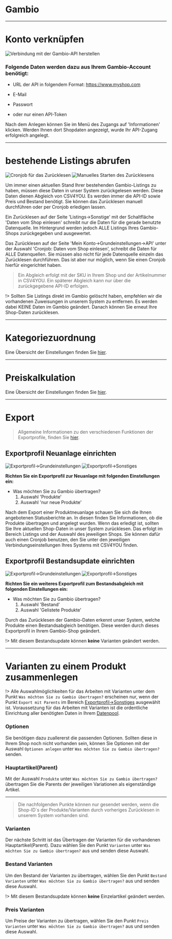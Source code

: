 # Gambio

***
# Konto verknüpfen

![Verbindung mit der Gambio-API herstellen](https://data.csv4you.com/media/image/guide/interface/gambio/gambio-api-zugangsdaten-hinterlegen.png ':zoom :size=30%')

### Folgende Daten werden dazu aus Ihrem Gambio-Account benötigt:

- URL der API in folgendem Format: https://www.myshop.com<br>

- E-Mail

- Passwort

- oder nur einen API-Token

Nach dem Anlegen können Sie im Menü des Zugangs auf 'Informationen' klicken. Werden Ihnen dort Shopdaten angezeigt, wurde Ihr API-Zugang erfolgreich angelegt.


***
# bestehende Listings abrufen

![Cronjob für das Zurücklesen](https://data.csv4you.com/media/image/guide/interface/gambio/gambio-einrichtung-cronjob-zuruecklesen.png ':zoom :size=30%')
![Manuelles Starten des Zurücklesens](https://data.csv4you.com/media/image/guide/interface/gambio/gambio-listings-uebersicht.png ':zoom :size=30%')

Um immer einen aktuellen Stand Ihrer bestehenden Gambio-Listings zu haben, müssen diese Daten in unser System zurückgelesen werden. Diese Daten dienen Abgleich von CSV4YOU. Es werden immer die API-ID sowie Preis und Bestand benötigt. Sie können das Zurücklesen manuell durchführen oder per Cronjob erledigen lassen.

Ein Zurücklesen auf der Seite 'Listings->Sonstige' mit der Schaltfläche 'Daten vom Shop einlesen' schreibt nur die Daten für die gerade benutzte Datenquelle. Im Hintergrund werden jedoch ALLE Listings Ihres Gambio-Shops zurückgegeben und ausgewertet.

Das Zurücklesen auf der Seite 'Mein Konto->Grundeinstellungen->API' unter der Auswahl 'Cronjob: Daten vom Shop einlesen', schreibt die Daten für ALLE Datenquellen. Sie müssen also nicht für jede Datenquelle einzeln das Zurücklesen durchführen. Das ist aber nur möglich, wenn Sie einen Cronjob hierfür eingerichtet haben.

> Ein Abgleich erfolgt mit der SKU in Ihrem Shop und der Artikelnummer in CSV4YOU. Ein späterer Abgleich kann nur über die zurückgegebene API-ID erfolgen.

!> Sollten Sie Listings direkt im Gambio gelöscht haben, empfehlen wir die vorhandenen Zuweisungen in unserem System zu entfernen. Es werden dabei KEINE Daten im Gambio geändert. Danach können Sie erneut Ihre Shop-Daten zurücklesen.


***
# Kategoriezuordnung

Eine Übersicht der Einstellungen finden Sie [hier](export/categories).


***
# Preiskalkulation

Eine Übersicht der Einstellungen finden Sie [hier](export/pricecalculation).


***
# Export

> Allgemeine Informationen zu den verschiedenen Funktionen der Exportprofile, finden Sie [hier](export/interface).

## Exportprofil Neuanlage einrichten

![Exportprofil->Grundeinstellungen](https://data.csv4you.com/media/image/guide/interface/gambio/gambio-exportprofil-neuanlage-grundeinstellungen.png ':zoom :size=30%')
![Exportprofil->Sonstiges](https://data.csv4you.com/media/image/guide/interface/gambio/gambio-exportprofil-neuanlage-sonstiges.png ':zoom :size=30%')

**Richten Sie ein Exportprofil zur Neuanlage mit folgenden Einstellungen ein:**

- Was möchten Sie zu Gambio übertragen?<br>
	1. Auswahl 'Produkte'<br>
	2. Auswahl 'nur neue Produkte'

Nach dem Export einer Produktneuanlage schauen Sie sich die Ihnen angebotenen Statusberichte an. In diesen finden Sie Informationen, ob die Produkte übertragen und angelegt wurden. Wenn das erledigt ist, sollten Sie Ihre aktuellen Shop-Daten in unser System zurücklesen. Das erfolgt im Bereich Listings und der Auswahl des jeweiligen Shops.
Sie können dafür auch einen Cronjob benutzen, den Sie unter den jeweiligen Verbindungseinstellungen Ihres Systems mit CSV4YOU finden.


## Exportprofil Bestandsupdate einrichten

![Exportprofil->Grundeinstellungen](https://data.csv4you.com/media/image/guide/interface/gambio/gambio-exportprofil-update-bestand-grundeinstellungen.png ':zoom :size=30%')
![Exportprofil->Sonstiges](https://data.csv4you.com/media/image/guide/interface/gambio/gambio-exportprofil-update-bestand-sonstiges.png ':zoom :size=30%')

**Richten Sie ein weiteres Exportprofil zum Bestandsabgleich mit folgenden Einstellungen ein:**

- Was möchten Sie zu Gambio übertragen?<br>
	1. Auswahl 'Bestand'<br>
	2. Auswahl 'Gelistete Produkte'

Durch das Zurücklesen der Gambio-Daten erkennt unser System, welche Produkte einen Bestandsabgleich benötigen. Diese werden durch dieses Exportprofil in Ihrem Gambio-Shop geändert.

!> Mit diesem Bestandsupdate können **keine** Varianten geändert werden.


***
# Varianten zu einem Produkt zusammenlegen

!> Alle Auswahlmöglichkeiten für das Arbeiten mit Varianten unter dem Punkt `Was möchten Sie zu Gambio übertragen?` erscheinen nur, wenn der Punkt `Export mit Parents` im Bereich [Exportprofil->Sonstiges](export/interface?id=sonstiges) ausgewählt ist.
Voraussetzung für das Arbeiten mit Varianten ist die ordentliche Einrichtung aller benötigten Daten in Ihrem [Datenpool](datapool/product?id=parents).


### Optionen
Sie benötigen dazu zuallererst die passenden Optionen. Sollten diese in Ihrem Shop noch nicht vorhanden sein, können Sie Optionen mit der Auswahl `Optionen anlegen` unter `Was möchten Sie zu Gambio übertragen?` senden.


### Hauptartikel(Parent)
Mit der Auswahl `Produkte` unter `Was möchten Sie zu Gambio übertragen?` übertragen Sie die Parents der jeweiligen Variationen als eigenständige Artikel.

***
> Die nachfolgenden Punkte können nur gesendet werden, wenn die Shop-ID´s der Produkte/Varianten durch vorheriges Zurücklesen in unserem System vorhanden sind.


### Varianten
Der nächste Schritt ist das Übertragen der Varianten für die vorhandenen Hauptartikel(Parent). Dazu wählen Sie den Punkt `Varianten` unter `Was möchten Sie zu Gambio übertragen?` aus und senden diese Auswahl.


### Bestand Varianten
Um den Bestand der Varianten zu übertragen, wählen Sie den Punkt `Bestand Varianten` unter `Was möchten Sie zu Gambio übertragen?` aus und senden diese Auswahl.

!> Mit diesem Bestandsupdate können **keine** Einzelartikel geändert werden.


### Preis Varianten
Um Preise der Varianten zu übertragen, wählen Sie den Punkt `Preis Varianten` unter `Was möchten Sie zu Gambio übertragen?` aus und senden diese Auswahl.